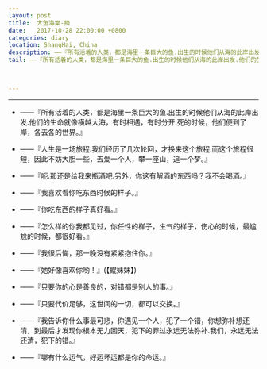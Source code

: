 ```yaml
---
layout: post
title:  大鱼海棠-摘
date:   2017-10-28 22:00:00 +0800
categories: diary
location: ShangHai, China
description: ——『所有活着的人类，都是海里一条巨大的鱼.出生的时候他们从海的此岸出发.他们的生命就像横越大海，有时相遇，有时分开.死的时候，他们便到了岸，各去各的世界。』
tail: ——『所有活着的人类，都是海里一条巨大的鱼.出生的时候他们从海的此岸出发.他们的生命就像横越大海，有时相遇，有时分开.死的时候，他们便到了岸，各去各的世界。』
      


---
```

---

* ——『所有活着的人类，都是海里一条巨大的鱼.出生的时候他们从海的此岸出发.他们的生命就像横越大海，有时相遇，有时分开.死的时候，他们便到了岸，各去各的世界。』
  
* ——『人生是一场旅程.我们经历了几次轮回，才换来这个旅程.而这个旅程很短，因此不妨大胆一些，去爱一个人，攀一座山，追一个梦。』
  
* ——『呃.那还是给我来瓶酒吧.另外，你这有解酒的东西吗？我不会喝酒。』

* ——『我喜欢看你吃东西时候的样子。』

* ——『你吃东西的样子真好看。』

* ——『怎么样的你我都见过，你任性的样子，生气的样子，伤心的时候，最尴尬的时候，都很好看。』

* ——『我很后悔，那一晚没有紧紧抱住你。』
  
* ——『她好像喜欢你哟！』(【鲲妹妹】)

* ——『只要你的心是善良的，对错都是别人的事。』
  
* ——『只要代价足够，这世间的一切，都可以交换。』
  
* ——『我告诉你什么事最可悲，你遇见一个人，犯了一个错，你想弥补想还清，到最后才发现你根本无力回天，犯下的罪过永远无法弥补.我们，永远无法还清，犯下的错。』
  
* ——『哪有什么运气，好运坏运都是你的命运。』















